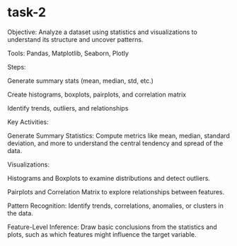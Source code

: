 # task-2
Objective:
Analyze a dataset using statistics and visualizations to understand its structure and uncover patterns.

Tools:
Pandas, Matplotlib, Seaborn, Plotly

Steps:

Generate summary stats (mean, median, std, etc.)

Create histograms, boxplots, pairplots, and correlation matrix

Identify trends, outliers, and relationships

Key Activities:

Generate Summary Statistics:
Compute metrics like mean, median, standard deviation, and more to understand the central tendency and spread of the data.

Visualizations:

Histograms and Boxplots to examine distributions and detect outliers.

Pairplots and Correlation Matrix to explore relationships between features.

Pattern Recognition:
Identify trends, correlations, anomalies, or clusters in the data.

Feature-Level Inference:
Draw basic conclusions from the statistics and plots, such as which features might influence the target variable.
